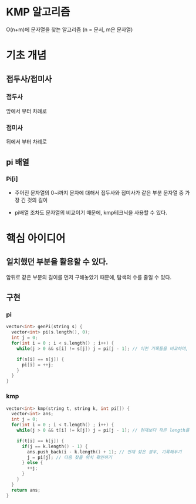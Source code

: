 # KMP 알고리즘
O(n+m)에 문자열을 찾는 알고리즘 (n = 문서, m은 문자열)

# 기초 개념
## 접두사/접미사
### 접두사
앞에서 부터 차례로
### 접미사
뒤에서 부터 차례로

## pi 배열
### Pi[i]
- 주어진 문자열의 0~i까지 문자에 대해서 접두사와 접미사가 같은 부분 문자열 중 가장 긴 것의 길이

- pi배열 조차도 문자열의 비교이기 때문에, kmp테크닉을 사용할 수 있다.
 
# 핵심 아이디어
## 일치했던 부분을 활용할 수 있다.
앞뒤로 같은 부분의 길이를 먼저 구해놓았기 때문에, 탐색의 수를 줄일 수 있다.

## 구현
### pi
```c++
vector<int> genPi(string s) {
  vector<int> pi(s.length(), 0);
  int j = 0;
  for(int i = 0 ; i < s.length() ; i++) { 
    while(j > 0 && s[i] != s[j]) j = pi[j - 1]; // 이전 기록들을 비교하며, 다음 찾을 위치를 확인합니다.

    if(s[i] == s[j]) {
      pi[i] = ++j;
    }
  }
}
```
### kmp
```c++
vector<int> kmp(string t, string k, int pi[]) {
  vector<int> ans;
  int j = 0;
  for(int i = 0 ; i < t.length() ; i++) {
    while(j > 0 && t[i] != k[j]) j = pi[j - 1]; // 현재보다 작은 length를 보면서 다음 찾을 위치 선정

    if(t[i] == k[j]) {
      if(j == k.length() - 1) {
        ans.push_back(i - k.length() + 1); // 전체 찾은 경우, 기록해두기
        j = pi[j]; // 다음 찾을 위치 확인하기
      } else {
        ++j;
      }
    }
  }
  return ans;
}
```